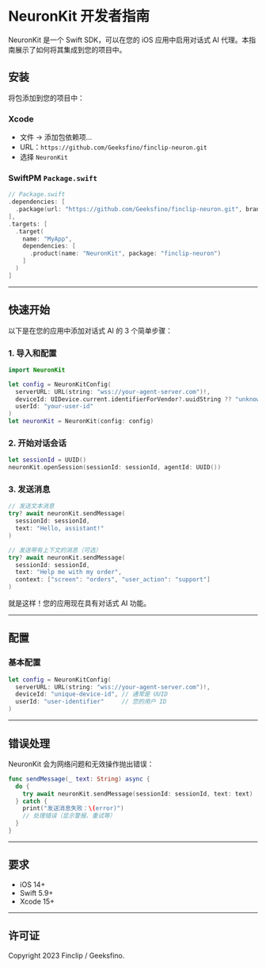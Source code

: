 # NeuronKit 开发者指南

NeuronKit 是一个 Swift SDK，可以在您的 iOS 应用中启用对话式 AI 代理。本指南展示了如何将其集成到您的项目中。

## 安装

将包添加到您的项目中：

### Xcode

- 文件 → 添加包依赖项…
- URL：`https://github.com/Geeksfino/finclip-neuron.git`
- 选择 `NeuronKit`

### SwiftPM `Package.swift`

```swift
// Package.swift
.dependencies: [
  .package(url: "https://github.com/Geeksfino/finclip-neuron.git", branch: "main")
],
.targets: [
  .target(
    name: "MyApp",
    dependencies: [
      .product(name: "NeuronKit", package: "finclip-neuron")
    ]
  )
]
```

---

## 快速开始

以下是在您的应用中添加对话式 AI 的 3 个简单步骤：

### 1. 导入和配置

```swift
import NeuronKit

let config = NeuronKitConfig(
  serverURL: URL(string: "wss://your-agent-server.com")!,
  deviceId: UIDevice.current.identifierForVendor?.uuidString ?? "unknown-device",
  userId: "your-user-id"
)
let neuronKit = NeuronKit(config: config)
```

### 2. 开始对话会话

```swift
let sessionId = UUID()
neuronKit.openSession(sessionId: sessionId, agentId: UUID())
```

### 3. 发送消息

```swift
// 发送文本消息
try? await neuronKit.sendMessage(
  sessionId: sessionId,
  text: "Hello, assistant!"
)

// 发送带有上下文的消息（可选）
try? await neuronKit.sendMessage(
  sessionId: sessionId,
  text: "Help me with my order",
  context: ["screen": "orders", "user_action": "support"]
)
```

就是这样！您的应用现在具有对话式 AI 功能。

---

## 配置

### 基本配置

```swift
let config = NeuronKitConfig(
  serverURL: URL(string: "wss://your-agent-server.com")!,
  deviceId: "unique-device-id", // 通常是 UUID
  userId: "user-identifier"     // 您的用户 ID
)
```

---

## 错误处理

NeuronKit 会为网络问题和无效操作抛出错误：

```swift
func sendMessage(_ text: String) async {
  do {
    try await neuronKit.sendMessage(sessionId: sessionId, text: text)
  } catch {
    print("发送消息失败：\(error)")
    // 处理错误（显示警报、重试等）
  }
}
```

---

## 要求

- iOS 14+
- Swift 5.9+
- Xcode 15+

---

## 许可证

Copyright 2023 Finclip / Geeksfino.
